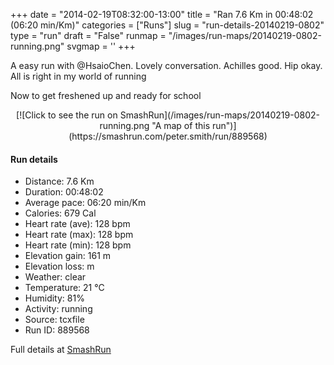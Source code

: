 +++
date = "2014-02-19T08:32:00-13:00"
title = "Ran 7.6 Km in 00:48:02 (06:20 min/Km)"
categories = ["Runs"]
slug = "run-details-20140219-0802"
type = "run"
draft = "False"
runmap = "/images/run-maps/20140219-0802-running.png"
svgmap = '<polyline points="99 57, 89 59, 84 57, 80 56, 69 59, 66 58, 59 56, 40 48, 38 48, 34 51, 25 51, 20 49, 17 44, 12 42, 7 41, 5 43, 0 44, 5 43, 7 41, 9 41, 17 44, 20 49, 25 51, 34 51, 40 48, 58 56, 69 58, 80 56, 86 58, 91 59, 100 56, 95 58">'
+++

A easy run with @HsaioChen. Lovely conversation. Achilles good. Hip okay. All is right in my world of running 

Now to get freshened up and ready for school

<!--more-->

<center>
[![Click to see the run on SmashRun](/images/run-maps/20140219-0802-running.png "A map of this run")](https://smashrun.com/peter.smith/run/889568)
</center>

#### Run details

* Distance: 7.6 Km
* Duration: 00:48:02
* Average pace: 06:20 min/Km
* Calories: 679 Cal
* Heart rate (ave): 128 bpm
* Heart rate (max): 128 bpm
* Heart rate (min): 128 bpm
* Elevation gain: 161 m
* Elevation loss:  m
* Weather: clear
* Temperature: 21 &deg;C
* Humidity: 81%
* Activity: running
* Source: tcxfile
* Run ID: 889568

Full details at [SmashRun](https://smashrun.com/peter.smith/run/889568)